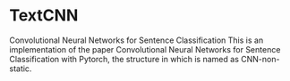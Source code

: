 # TextCNN
Convolutional Neural Networks for Sentence Classification
This is an implementation of the paper Convolutional Neural Networks for Sentence Classification with Pytorch, the structure in which is named as CNN-non-static.
